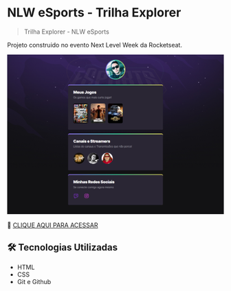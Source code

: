 # NLW eSports - Trilha Explorer

> Trilha Explorer  - NLW eSports

Projeto construido no evento Next Level Week da Rocketseat.

![preview](./.github/preview.png)

📌 [CLIQUE AQUI PARA ACESSAR](https://alexhollsp.github.io/Projeto-NLW/)


## 🛠️ Tecnologias Utilizadas
- HTML
- CSS
- Git e Github